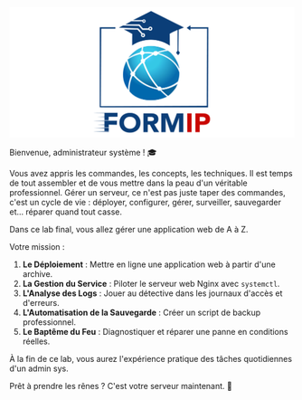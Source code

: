 ![Formip](../assets/formip_logo_padded.png)

Bienvenue, administrateur système ! 🎓

Vous avez appris les commandes, les concepts, les techniques. Il est temps de tout assembler et de vous mettre dans la peau d'un véritable professionnel. Gérer un serveur, ce n'est pas juste taper des commandes, c'est un cycle de vie : déployer, configurer, gérer, surveiller, sauvegarder et... réparer quand tout casse.

Dans ce lab final, vous allez gérer une application web de A à Z.

Votre mission :
1.  **Le Déploiement** : Mettre en ligne une application web à partir d'une archive.
2.  **La Gestion du Service** : Piloter le serveur web Nginx avec `systemctl`.
3.  **L'Analyse des Logs** : Jouer au détective dans les journaux d'accès et d'erreurs.
4.  **L'Automatisation de la Sauvegarde** : Créer un script de backup professionnel.
5.  **Le Baptême du Feu** : Diagnostiquer et réparer une panne en conditions réelles.

À la fin de ce lab, vous aurez l'expérience pratique des tâches quotidiennes d'un admin sys.

Prêt à prendre les rênes ? C'est votre serveur maintenant. 🚀